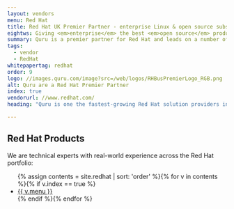 ```yaml
---
layout: vendors
menu: Red Hat
title: Red Hat UK Premier Partner - enterprise Linux & open source subscriptions
eightws: Giving <em>enterprise</em> the best <em>open source</em> products and community
summary: Quru is a premier partner for Red Hat and leads on a number of infrastructure technologies including Ansible, OpenShift and Virtualisation.
tags:
  - vendor
  - RedHat
whitepapertag: redhat
order: 9
logo: //images.quru.com/image?src=/web/logos/RHBusPremierLogo_RGB.png
alt: Quru are a Red Hat Premier Partner
index: true
vendorurl: //www.redhat.com/
heading: "Quru is one the fastest-growing Red Hat solution providers in the UK. We’re an award-winning Red Hat Premier Partner and part of a select global group that has deep skills in Enterprise Linux and across the whole Red Hat Portfolio. We hold the highest level of accreditations across Red Hat Virtualisation (RHV) and Red Hat Storage."

---
```



## Red Hat Products

We are technical experts with real-world experience across the Red Hat portfolio: 

<ul class="menu_list">
	{% assign contents = site.redhat | sort: 'order' %}{% for v in contents %}{% if v.index == true %}<li><a href="{{ v.url | prepend: site.baseurl}}">{{ v.menu }}</a></li>{% endif %}{% endfor %}
</ul>
